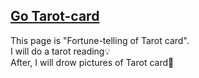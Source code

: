 <a href="https://kashimanami.github.io/Tarot-card/" target="_blank" rel="noopener noreferrer">Go Tarot-card</a>  
---
This page is "Fortune-telling of Tarot card".  
I will do a tarot reading💡  
After, I will drow pictures of Tarot card🎨
